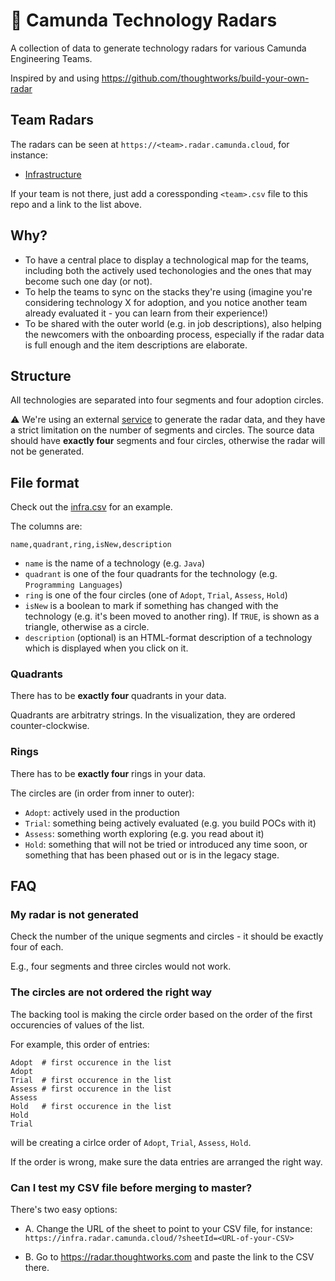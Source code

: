 # 🎯 Camunda Technology Radars

A collection of data to generate technology radars for various Camunda Engineering Teams.

Inspired by and using https://github.com/thoughtworks/build-your-own-radar

## Team Radars

The radars can be seen at `https://<team>.radar.camunda.cloud`, for instance:

- [Infrastructure](https://infra.radar.camunda.cloud)

If your team is not there, just add a coressponding `<team>.csv` file to this repo and a link to the list above.

## Why?

- To have a central place to display a technological map for the teams, including both the actively used techonologies and the ones that may become such one day (or not).
- To help the teams to sync on the stacks they're using (imagine you're considering technology X for adoption, and you notice another team already evaluated it - you can learn from their experience!)
- To be shared with the outer world (e.g. in job descriptions), also helping the newcomers with the onboarding process, especially if the radar data is full enough and the item descriptions are elaborate.

## Structure

All technologies are separated into four segments and four adoption circles.

⚠️ We're using an external [service](https://radar.thoughtworks.com) to generate the radar data, and they have a strict limitation on the number of segments and circles. The source data should have **exactly four** segments and four circles, otherwise the radar will not be generated.

## File format

Check out the [infra.csv](infra.csv) for an example.

The columns are:
```csv
name,quadrant,ring,isNew,description
```

- `name` is the name of a technology (e.g. `Java`)
- `quadrant` is one of the four quadrants for the technology (e.g. `Programming Languages`)
- `ring` is one of the four circles (one of `Adopt`, `Trial`, `Assess`, `Hold`)
- `isNew` is a boolean to mark if something has changed with the technology (e.g. it's been moved to another ring). If `TRUE`, is shown as a triangle, otherwise as a circle.
- `description` (optional) is an HTML-format description of a technology which is displayed when you click on it.

### Quadrants

There has to be **exactly four** quadrants in your data.

Quadrants are arbitratry strings. In the visualization, they are ordered counter-clockwise.

### Rings

There has to be **exactly four** rings in your data.


The circles are (in order from inner to outer):
- `Adopt`: actively used in the production
- `Trial`: something being actively evaluated (e.g. you build POCs with it)
- `Assess`: something worth exploring (e.g. you read about it)
- `Hold`: something that will not be tried or introduced any time soon, or something that has been phased out or is in the legacy stage.

## FAQ

### My radar is not generated

Check the number of the unique segments and circles - it should be exactly four of each.

E.g., four segments and three circles would not work. 

### The circles are not ordered the right way

The backing tool is making the circle order based on the order of the first occurencies of values of the list.

For example, this order of entries:
```
Adopt  # first occurence in the list
Adopt
Trial  # first occurence in the list
Assess # first occurence in the list
Assess
Hold   # first occurence in the list
Hold
Trial
```

will be creating a cirlce order of `Adopt`, `Trial`, `Assess`, `Hold`.

If the order is wrong, make sure the data entries are arranged the right way.

### Can I test my CSV file before merging to master?

There's two easy options:

- A. Change the URL of the sheet to point to your CSV file, for instance:
`https://infra.radar.camunda.cloud/?sheetId=<URL-of-your-CSV>`

- B. Go to https://radar.thoughtworks.com and paste the link to the CSV there.

